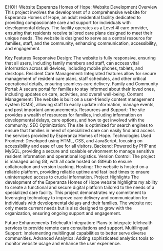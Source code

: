 EHOH-Website
Esperanza Homes of Hope: Website Development Overview This project involves the development of a comprehensive website for Esperanza Homes of Hope, an adult residential facility dedicated to providing compassionate care and support for individuals with developmental delays. The facility operates as a Level 4I care provider, ensuring that residents receive tailored care plans designed to meet their unique needs. The website is designed to serve as a central resource for families, staff, and the community, enhancing communication, accessibility, and engagement.

Key Features Responsive Design: The website is fully responsive, ensuring that all users, including family members and staff, can access vital information across all devices, including mobile phones, tablets, and desktops. Resident Care Management: Integrated features allow for secure management of resident care plans, staff schedules, and other critical operational details, ensuring seamless care delivery. Family and Community Portal: A secure portal for families to stay informed about their loved ones, including updates on care, activities, and overall well-being. Content Management: The website is built on a user-friendly content management system (CMS), allowing staff to easily update information, manage events, and post important announcements. Resources and Support: The site provides a wealth of resources for families, including information on developmental delays, care options, and how to get involved with the community. SEO Optimization: The site is optimized for search engines to ensure that families in need of specialized care can easily find and access the services provided by Esperanza Homes of Hope. Technologies Used Frontend: Developed using HTML, CSS, and JavaScript, focusing on accessibility and ease of use for all visitors. Backend: Powered by PHP and MySQL, providing a secure and scalable environment to manage sensitive resident information and operational logistics. Version Control: The project is managed using Git, with all code hosted on GitHub to ensure collaboration and version tracking. Hosting: The website is hosted on a reliable platform, providing reliable uptime and fast load times to ensure uninterrupted access to crucial information. Project Highlights The development of the Esperanza Homes of Hope website highlights my ability to create a functional and secure digital platform tailored to the needs of a specialized care facility. This project demonstrates my commitment to leveraging technology to improve care delivery and communication for individuals with developmental delays and their families. The website not only meets current needs but is also designed to grow with the organization, ensuring ongoing support and engagement.

Future Enhancements Telehealth Integration: Plans to integrate telehealth services to provide remote care consultations and support. Multilingual Support: Implementing multilingual capabilities to better serve diverse communities. Advanced Analytics: Adding sophisticated analytics tools to monitor website usage and enhance the user experience.
